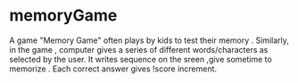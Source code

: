# memoryGame
 A game "Memory Game" often plays by kids to test their memory . Similarly, in the game  , computer gives a series of different  words/characters as selected by the user. It writes sequence on the sreen ,give sometime to memorize . Each correct answer gives !score increment. 

